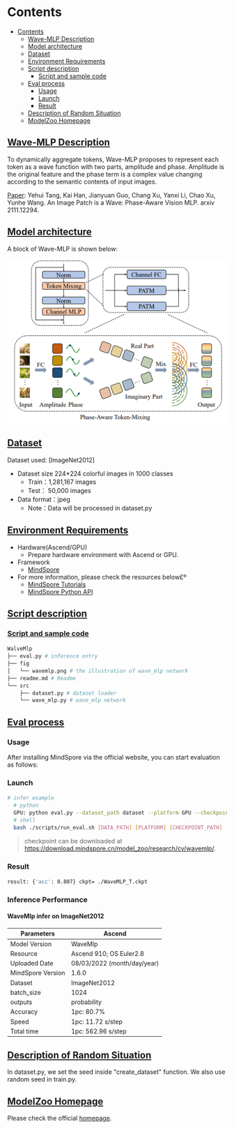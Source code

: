 # Contents

- [Contents](#contents)
    - [Wave-MLP Description](#aug-vit-description)
    - [Model architecture](#model-architecture)
    - [Dataset](#dataset)
    - [Environment Requirements](#environment-requirements)
    - [Script description](#script-description)
        - [Script and sample code](#script-and-sample-code)
    - [Eval process](#eval-process)
        - [Usage](#usage)
        - [Launch](#launch)
        - [Result](#result)
    - [Description of Random Situation](#description-of-random-situation)
    - [ModelZoo Homepage](#modelzoo-homepage)

## [Wave-MLP Description](#contents)

To dynamically aggregate tokens, Wave-MLP proposes to represent each token as a wave function with two parts, amplitude and phase. Amplitude is the original feature and the phase term is a complex value changing according to the semantic contents of input images.

[Paper](https://arxiv.org/pdf/2111.12294.pdf): Yehui Tang, Kai Han, Jianyuan Guo, Chang Xu, Yanxi Li, Chao Xu, Yunhe Wang. An Image Patch is a Wave: Phase-Aware Vision MLP. arxiv 2111.12294.

## [Model architecture](#contents)

A block of Wave-MLP is shown below:

![image-wavemlp](./fig/wavemlp.png)

## [Dataset](#contents)

Dataset used: [ImageNet2012]

- Dataset size 224*224 colorful images in 1000 classes
    - Train：1,281,167 images  
    - Test： 50,000 images
- Data format：jpeg
    - Note：Data will be processed in dataset.py

## [Environment Requirements](#contents)

- Hardware(Ascend/GPU)
    - Prepare hardware environment with Ascend or GPU.
- Framework
    - [MindSpore](https://www.mindspore.cn/install/en)
- For more information, please check the resources below£º
    - [MindSpore Tutorials](https://www.mindspore.cn/tutorials/en/master/index.html)
    - [MindSpore Python API](https://www.mindspore.cn/docs/en/master/index.html)

## [Script description](#contents)

### [Script and sample code](#contents)

```bash
WalveMlp
├── eval.py # inference entry
├── fig
│   └── wavemlp.png # the illustration of wave_mlp network
├── readme.md # Readme
└── src
    ├── dataset.py # dataset loader
    └── wave_mlp.py # wave_mlp network
```

## [Eval process](#contents)

### Usage

After installing MindSpore via the official website, you can start evaluation as follows:

### Launch

```bash
# infer example
  # python
  GPU: python eval.py --dataset_path dataset --platform GPU --checkpoint_path [CHECKPOINT_PATH]
  # shell
  bash ./scripts/run_eval.sh [DATA_PATH] [PLATFORM] [CHECKPOINT_PATH]
```

> checkpoint can be downloaded at https://download.mindspore.cn/model_zoo/research/cv/wavemlp/.

### Result

```bash
result: {'acc': 0.807} ckpt= ./WaveMLP_T.ckpt
```

### Inference Performance

#### WaveMlp infer on ImageNet2012

| Parameters          | Ascend                      |
| ------------------- | --------------------------- |
| Model Version       | WaveMlp                     |
| Resource            | Ascend 910; OS Euler2.8     |
| Uploaded Date       | 08/03/2022 (month/day/year) |
| MindSpore Version   | 1.6.0                       |
| Dataset             | ImageNet2012                |
| batch_size          | 1024                        |
| outputs             | probability                 |
| Accuracy            | 1pc: 80.7%                  |
| Speed               | 1pc: 11.72 s/step           |
| Total time          | 1pc: 562.96 s/step          |

## [Description of Random Situation](#contents)

In dataset.py, we set the seed inside "create_dataset" function. We also use random seed in train.py.

## [ModelZoo Homepage](#contents)

Please check the official [homepage](https://gitee.com/mindspore/models).